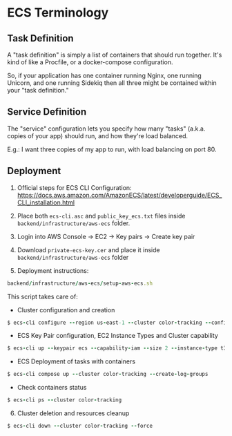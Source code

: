 # ECS Terminology

## Task Definition

A "task definition" is simply a list of containers that should run together. It's kind of like a Procfile, or a docker-compose configuration.

So, if your application has one container running Nginx, one running Unicorn, and one running Sidekiq then all three might be contained within your "task definition."

## Service Definition

The "service" configuration lets you specify how many "tasks" (a.k.a. copies of your app) should run, and how they're load balanced.

E.g.: I want three copies of my app to run, with load balancing on port 80.

## Deployment

1. Official steps for ECS CLI Configuration:
https://docs.aws.amazon.com/AmazonECS/latest/developerguide/ECS_CLI_installation.html

2. Place both `ecs-cli.asc` and `public_key_ecs.txt` files inside `backend/infrastructure/aws-ecs` folder.

3. Login into AWS Console -> EC2 -> Key pairs -> Create key pair

4. Download `private-ecs-key.cer` and place it inside `backend/infrastructure/aws-ecs` folder

5. Deployment instructions:

```ruby
backend/infrastructure/aws-ecs/setup-aws-ecs.sh
```

This script takes care of:

- Cluster configuration and creation
```ruby
$ ecs-cli configure --region us-east-1 --cluster color-tracking --config-name color-tracking
```

- ECS Key Pair configuration, EC2 Instance Types and Cluster capability
```ruby
$ ecs-cli up --keypair ecs --capability-iam --size 2 --instance-type t3.medium --cluster-config color-tracking --force
```

- ECS Deployment of tasks with containers
```ruby
$ ecs-cli compose up --cluster color-tracking --create-log-groups
```

- Check containers status
```ruby
$ ecs-cli ps --cluster color-tracking
```

6. Cluster deletion and resources cleanup
```ruby
$ ecs-cli down --cluster color-tracking --force
```
